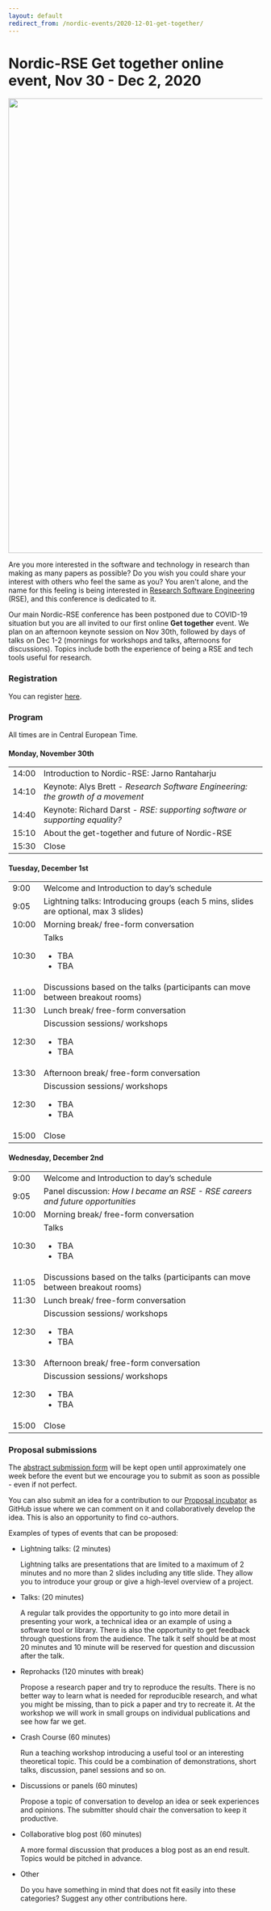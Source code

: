 ```yaml
---
layout: default
redirect_from: /nordic-events/2020-12-01-get-together/
---
```


# Nordic-RSE Get together online event, Nov 30 - Dec 2, 2020

<img src="https://raw.githubusercontent.com/nordic-rse/nordic-rse-materials/main/graphics/www/NordicRSE_GetTogetherNovDec2020_TwitterCard.png" style="width: 900px">

Are you more interested in the software and technology in research than
making as many papers as possible? Do you wish you could share your
interest with others who feel the same as you? You aren't alone, and
the name for this feeling is being interested in [Research Software
Engineering](https://www.software.ac.uk/blog/2016-08-17-not-so-brief-history-research-software-engineers-0)
(RSE), and this conference is dedicated to it.

Our main Nordic-RSE conference has been postponed due to COVID-19 situation but you are all invited to our first
online **Get together** event.  We plan on an afternoon keynote
session on Nov 30th, followed by days of talks on Dec 1-2 (mornings
for workshops and talks, afternoons for discussions). Topics include
both the experience of being a RSE and tech tools useful for research.


### Registration

You can register [here](https://indico.neic.no/event/146/).


### Program

All times are in Central European Time.


#### Monday, November 30th

<table class="table">
  <tbody>
    <tr class="table-info">
      <td style="width: 10%">14:00</td>
      <td>Introduction to Nordic-RSE: Jarno Rantaharju</td>
    </tr>
    <tr class="table-primary">
      <td>14:10</td>
      <td>Keynote: Alys Brett - <i>Research Software Engineering: the growth of a movement</i></td>
    </tr>
    <tr class="table-primary">
      <td>14:40</td>
      <td>Keynote: Richard Darst - <i>RSE: supporting software or supporting equality?</i></td>
    </tr>
    <tr class="table-info">
      <td>15:10</td>
      <td>About the get-together and future of Nordic-RSE</td>
    </tr>
    <tr>
      <td>15:30</td>
      <td>Close</td>
    </tr>
  </tbody>
</table>


#### Tuesday, December 1st

<table class="table">
  <tbody>
    <tr>
      <td style="width: 10%">9:00</td>
      <td>Welcome and Introduction to day’s schedule</td>
    </tr>
    <tr class="table-info">
      <td>9:05</td>
      <td>Lightning talks: Introducing groups (each 5 mins, slides are optional, max 3 slides)</td>
    </tr>
    <tr>
      <td>10:00</td>
      <td>Morning break/ free-form conversation</td>
    </tr>
    <tr class="table-info">
      <td>10:30</td>
      <td>
	    Talks
	    <ul>
	      <li>TBA</li>
	      <li>TBA</li>
	    </ul>
	  </td>
    </tr>
    <tr class="table-warning">
      <td>11:00</td>
      <td>Discussions based on the talks (participants can move between breakout rooms)</td>
    </tr>
    <tr>
      <td>11:30</td>
      <td>Lunch break/ free-form conversation</td>
    </tr>
    <tr class="table-warning">
      <td>12:30</td>
      <td>
	    Discussion sessions/ workshops
	    <ul>
	      <li>TBA</li>
	      <li>TBA</li>
	    </ul>
	  </td>
    </tr>
    <tr>
      <td>13:30</td>
      <td>Afternoon break/ free-form conversation</td>
    </tr>
    <tr class="table-warning">
      <td>12:30</td>
      <td>
	    Discussion sessions/ workshops
	    <ul>
	      <li>TBA</li>
	      <li>TBA</li>
	    </ul>
	  </td>
    </tr>
    <tr>
      <td>15:00</td>
      <td>Close</td>
    </tr>
  </tbody>
</table>


#### Wednesday, December 2nd

<table class="table">
  <tbody>
    <tr>
      <td style="width: 10%">9:00</td>
      <td>Welcome and Introduction to day’s schedule</td>
    </tr>
    <tr class="table-info">
      <td>9:05</td>
      <td>Panel discussion: <i>How I became an RSE - RSE careers and future opportunities</i></td>
    </tr>
    <tr>
      <td>10:00</td>
      <td>Morning break/ free-form conversation</td>
    </tr>
    <tr class="table-info">
      <td>10:30</td>
      <td>
	    Talks
	    <ul>
	      <li>TBA</li>
	      <li>TBA</li>
	    </ul>
	  </td>
    </tr>
    <tr class="table-warning">
      <td>11:05</td>
      <td>Discussions based on the talks (participants can move between breakout rooms)</td>
    </tr>
    <tr>
      <td>11:30</td>
      <td>Lunch break/ free-form conversation</td>
    </tr>
    <tr class="table-warning">
      <td>12:30</td>
      <td>
	    Discussion sessions/ workshops
	    <ul>
	      <li>TBA</li>
	      <li>TBA</li>
	    </ul>
	  </td>
    </tr>
    <tr>
      <td>13:30</td>
      <td>Afternoon break/ free-form conversation</td>
    </tr>
    <tr class="table-warning">
      <td>12:30</td>
      <td>
	    Discussion sessions/ workshops
	    <ul>
	      <li>TBA</li>
	      <li>TBA</li>
	    </ul>
	  </td>
    </tr>
    <tr>
      <td>15:00</td>
      <td>Close</td>
    </tr>
  </tbody>
</table>


### Proposal submissions

The [abstract submission form](https://indico.neic.no/event/146/) will
be kept open until approximately one week before the event but we encourage
you to submit as soon as possible - even if not perfect.

You can also submit an idea for a contribution to our
[Proposal incubator](https://github.com/nordic-rse/meetups/issues)
as GitHub issue where we can comment on it and collaboratively develop the
idea. This is also an opportunity to find co-authors.

Examples of types of events that can be proposed:

* Lightning talks: (2 minutes)

  Lightning talks are presentations that are limited to a maximum of 2 minutes and no more than 2 slides including
  any title slide. They allow you to introduce your group or give a high-level overview of a project.

* Talks: (20 minutes)

  A regular talk provides the opportunity to go into more detail in presenting your work, a technical idea
  or an example of using a software tool or library. There is also the opportunity to get feedback through
  questions from the audience. The talk it self should be at most 20 minutes and 10 minute will be reserved for
  question and discussion after the talk.

* Reprohacks (120 minutes with break)

  Propose a research paper and try to reproduce the results. There is no better way to learn what
  is needed for reproducible research, and what you might be missing, than to pick a paper and try
  to recreate it. At the workshop we will work in small groups on individual publications and see how far we get.

* Crash Course (60 minutes)

  Run a teaching workshop introducing a useful tool or an interesting theoretical topic. This could
  be a combination of demonstrations, short talks, discussion, panel sessions and so on.

* Discussions or panels (60 minutes)

  Propose a topic of conversation to develop an idea or seek experiences and opinions.
  The submitter should chair the conversation to keep it productive.

* Collaborative blog post (60 minutes)

  A more formal discussion that produces a blog post as an end result.
  Topics would be pitched in advance.

* Other

  Do you have something in mind that does not fit easily into these categories? Suggest any other contributions here.
